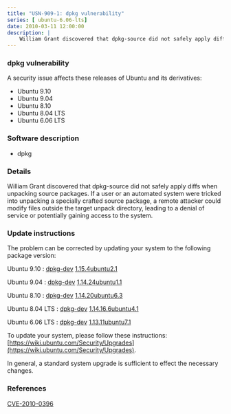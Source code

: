 ```yaml
---
title: "USN-909-1: dpkg vulnerability"
series: [ ubuntu-6.06-lts]
date: 2010-03-11 12:00:00
description: |
    William Grant discovered that dpkg-source did not safely apply diffs when unpacking source packages.  If a user or an automated system were tricked into unpacking a specially crafted source package, a remote attacker could modify files outside the target unpack directory, leading to a denial of service or potentially gaining access to the system. 
--- 
```

 
 


### dpkg vulnerability

A security issue affects these releases of Ubuntu and its derivatives:

* Ubuntu 9.10
* Ubuntu 9.04
* Ubuntu 8.10
* Ubuntu 8.04 LTS
* Ubuntu 6.06 LTS

### Software description

* dpkg 

### Details

William Grant discovered that dpkg-source did not safely apply diffs when unpacking source packages. If a user or an automated system were tricked into unpacking a specially crafted source package, a remote attacker could modify files outside the target unpack directory, leading to a denial of service or potentially gaining access to the system. 

### Update instructions

The problem can be corrected by updating your system to the following package version:

Ubuntu 9.10
 : [dpkg-dev](https://launchpad.net/ubuntu/+source/dpkg) <span> [1.15.4ubuntu2.1](https://launchpad.net/ubuntu/+source/dpkg/1.15.4ubuntu2.1) </span> 

Ubuntu 9.04
 : [dpkg-dev](https://launchpad.net/ubuntu/+source/dpkg) <span> [1.14.24ubuntu1.1](https://launchpad.net/ubuntu/+source/dpkg/1.14.24ubuntu1.1) </span> 

Ubuntu 8.10
 : [dpkg-dev](https://launchpad.net/ubuntu/+source/dpkg) <span> [1.14.20ubuntu6.3](https://launchpad.net/ubuntu/+source/dpkg/1.14.20ubuntu6.3) </span> 

Ubuntu 8.04 LTS
 : [dpkg-dev](https://launchpad.net/ubuntu/+source/dpkg) <span> [1.14.16.6ubuntu4.1](https://launchpad.net/ubuntu/+source/dpkg/1.14.16.6ubuntu4.1) </span> 

Ubuntu 6.06 LTS
 : [dpkg-dev](https://launchpad.net/ubuntu/+source/dpkg) <span> [1.13.11ubuntu7.1](https://launchpad.net/ubuntu/+source/dpkg/1.13.11ubuntu7.1) </span> 

To update your system, please follow these instructions: [https://wiki.ubuntu.com/Security/Upgrades](https://wiki.ubuntu.com/Security/Upgrades).

In general, a standard system upgrade is sufficient to effect the necessary changes. 

### References

 
 [CVE-2010-0396](http://people.ubuntu.com/~ubuntu-security/cve/CVE-2010-0396)
 

